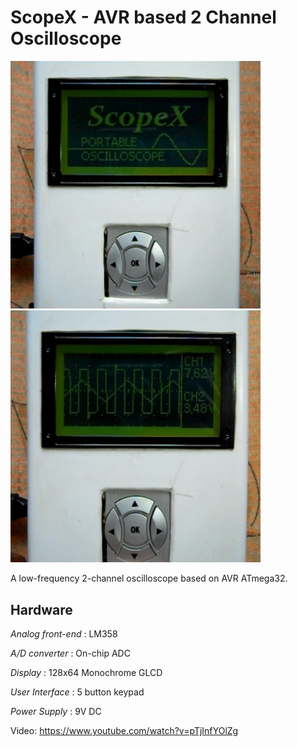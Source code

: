ScopeX - AVR based 2 Channel Oscilloscope
=========================================

<img src="https://github.com/visakhanc/ScopeX/blob/master/pic/pic1.jpg" width="400">    <img src="https://github.com/visakhanc/ScopeX/blob/master/pic/pic2.jpg" width="400">


A low-frequency 2-channel oscilloscope based on AVR ATmega32. 


Hardware
--------
	

_Analog front-end_ : LM358
	
_A/D converter_ : On-chip ADC

_Display_ : 128x64 Monochrome GLCD

_User Interface_ : 5 button keypad

_Power Supply_ : 9V DC



Video:	https://www.youtube.com/watch?v=pTjInfYOlZg